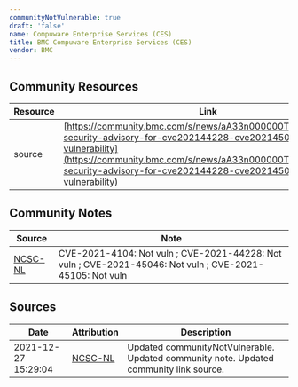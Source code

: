 ```yaml
---
communityNotVulnerable: true
draft: 'false'
name: Compuware Enterprise Services (CES)
title: BMC Compuware Enterprise Services (CES)
vendor: BMC
---
```



## Community Resources
| Resource | Link |
| --- | --- |
| source | [https://community.bmc.com/s/news/aA33n000000TSUdCAO/bmc-security-advisory-for-cve202144228-cve202145046-log4shell-vulnerability](https://community.bmc.com/s/news/aA33n000000TSUdCAO/bmc-security-advisory-for-cve202144228-cve202145046-log4shell-vulnerability) |

## Community Notes
| Source | Note |
| --- | --- |
| [NCSC-NL](https://github.com/NCSC-NL/log4shell/blob/main/software/README.md) | CVE-2021-4104: Not vuln ; CVE-2021-44228: Not vuln ; CVE-2021-45046: Not vuln ; CVE-2021-45105: Not vuln </ul> |

## Sources
| Date | Attribution | Description |
| --- | --- | --- |
| 2021-12-27 15:29:04 | [NCSC-NL](https://github.com/NCSC-NL/log4shell/blob/main/software/README.md) | Updated communityNotVulnerable. Updated community note. Updated community link source.  |
